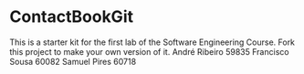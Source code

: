 # ContactBookGit
This is a starter kit for the first lab of the Software Engineering Course.
Fork this project to make your own version of it.
André Ribeiro 59835
Francisco Sousa 60082
Samuel Pires 60718
